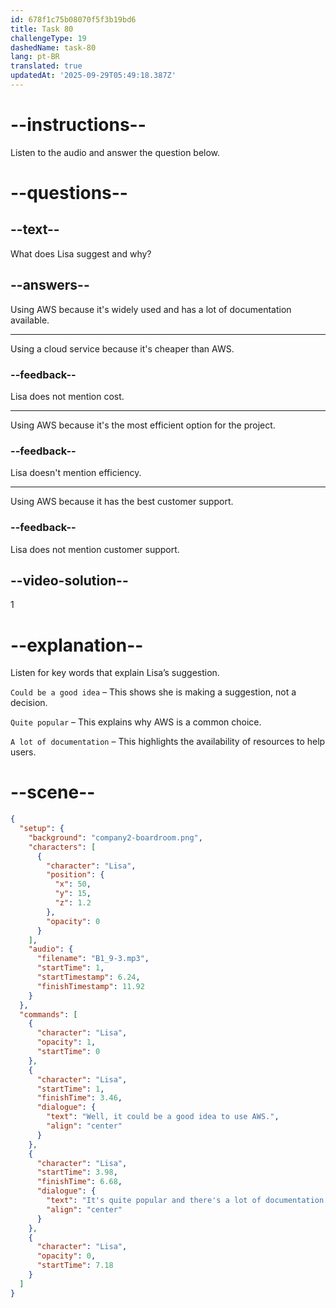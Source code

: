 ```yaml
---
id: 678f1c75b08070f5f3b19bd6
title: Task 80
challengeType: 19
dashedName: task-80
lang: pt-BR
translated: true
updatedAt: '2025-09-29T05:49:18.387Z'
---
```


<!-- (audio) Lisa: Well, it could be a good idea to use AWS. It's quite popular, and there's a lot of documentation for it. -->

# --instructions--

Listen to the audio and answer the question below.

# --questions--

## --text--

What does Lisa suggest and why?

## --answers--

Using AWS because it's widely used and has a lot of documentation available.

---

Using a cloud service because it's cheaper than AWS.

### --feedback--

Lisa does not mention cost.

---

Using AWS because it's the most efficient option for the project.

### --feedback--

Lisa doesn't mention efficiency.

---

Using AWS because it has the best customer support.

### --feedback--

Lisa does not mention customer support.

## --video-solution--

1

# --explanation--  

Listen for key words that explain Lisa’s suggestion.  

`Could be a good idea` – This shows she is making a suggestion, not a decision.  

`Quite popular` – This explains why AWS is a common choice.  

`A lot of documentation` – This highlights the availability of resources to help users.  

# --scene--

```json
{
  "setup": {
    "background": "company2-boardroom.png",
    "characters": [
      {
        "character": "Lisa",
        "position": {
          "x": 50,
          "y": 15,
          "z": 1.2
        },
        "opacity": 0
      }
    ],
    "audio": {
      "filename": "B1_9-3.mp3",
      "startTime": 1,
      "startTimestamp": 6.24,
      "finishTimestamp": 11.92
    }
  },
  "commands": [
    {
      "character": "Lisa",
      "opacity": 1,
      "startTime": 0
    },
    {
      "character": "Lisa",
      "startTime": 1,
      "finishTime": 3.46,
      "dialogue": {
        "text": "Well, it could be a good idea to use AWS.",
        "align": "center"
      }
    },
    {
      "character": "Lisa",
      "startTime": 3.98,
      "finishTime": 6.68,
      "dialogue": {
        "text": "It's quite popular and there's a lot of documentation for it.",
        "align": "center"
      }
    },
    {
      "character": "Lisa",
      "opacity": 0,
      "startTime": 7.18
    }
  ]
}
```
